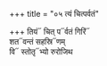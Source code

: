 +++
title = "०५ त्यं चित्पर्वतं"

+++
तियं᳓ चित् प᳓र्वतं गिरिं᳓  
शत᳓वन्तं सहस्रि᳓णम्  
वि᳓ स्तोतृ᳓भ्यो रुरोजिथ